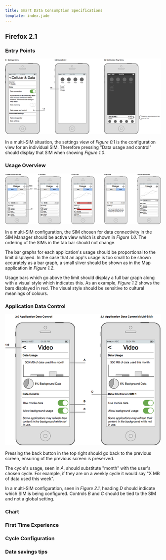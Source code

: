 ```yaml
---
title: Smart Data Consumption Specifications
template: index.jade
---
```


## Firefox 2.1

### Entry Points

[![](images/specs/entry-points.png)](images/specs/entry-points.png)

In a multi-SIM situation, the settings view of *Figure 0.1* is the configuration
view for an individual SIM. Therefore pressing "Data usage and control" should
display that SIM when showing *Figure 1.0*.

### Usage Overview

[![](images/specs/usage-overview.png)](images/specs/usage-overview.png)

In a multi-SIM configuration, the SIM chosen for data connectivity in the SIM
Manager should be active view which is shown in *Figure 1.0*. The ordering of
the SIMs in the tab bar should not change.

The bar graphs for each application's usage should be proportional to the limit
displayed. In the case that an app's usage is too small to be shown accurately
as a bar graph, a small sliver should be shown as in the Map application in
*Figure 1.2*.

Usage bars which go above the limit should display a full bar graph along with
a visual style which indicates this. As an example, *Figure 1.2* shows the bars
displayed in red. The visual style should be sensitive to cultural meanings of
colours.

### Application Data Control

[![](images/specs/app-data-control.png)](images/specs/app-data-control.png)

Pressing the back button in the top right should go back to the previous screen,
ensuring of the previous screen is preserved.

The cycle's usage, seen in *A*, should substitute "month" with the user's chosen
cycle. For example, if they are on a weekly cycle it would say "X MB of data
used this week".

In a multi-SIM configuration, seen in *Figure 2.1*, heading *D* should indicate
which SIM is being configured. Controls *B* and *C* should be tied to the SIM
and not a global setting.


### Chart

### First Time Experience

### Cycle Configuration

### Data savings tips
